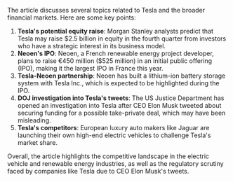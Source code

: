 The article discusses several topics related to Tesla and the broader financial markets. Here are some key points:

1. **Tesla's potential equity raise**: Morgan Stanley analysts predict that Tesla may raise $2.5 billion in equity in the fourth quarter from investors who have a strategic interest in its business model.
2. **Neoen's IPO**: Neoen, a French renewable energy project developer, plans to raise €450 million ($525 million) in an initial public offering (IPO), making it the largest IPO in France this year.
3. **Tesla-Neoen partnership**: Neoen has built a lithium-ion battery storage system with Tesla Inc., which is expected to be highlighted during the IPO.
4. **DOJ investigation into Tesla's tweets**: The US Justice Department has opened an investigation into Tesla after CEO Elon Musk tweeted about securing funding for a possible take-private deal, which may have been misleading.
5. **Tesla's competitors**: European luxury auto makers like Jaguar are launching their own high-end electric vehicles to challenge Tesla's market share.

Overall, the article highlights the competitive landscape in the electric vehicle and renewable energy industries, as well as the regulatory scrutiny faced by companies like Tesla due to CEO Elon Musk's tweets.